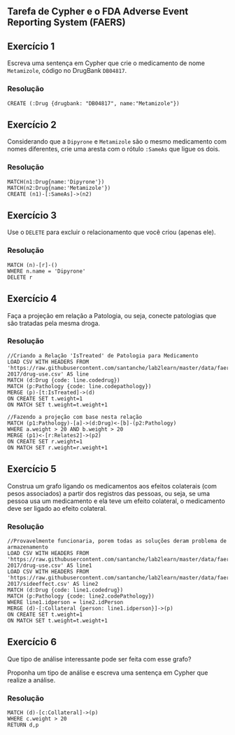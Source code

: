 ## Tarefa de Cypher e o FDA Adverse Event Reporting System (FAERS)

## Exercício 1

Escreva uma sentença em Cypher que crie o medicamento de nome `Metamizole`, código no DrugBank `DB04817`.

### Resolução
~~~cypher
CREATE (:Drug {drugbank: "DB04817", name:"Metamizole"})
~~~

## Exercício 2

Considerando que a `Dipyrone` e `Metamizole` são o mesmo medicamento com nomes diferentes, crie uma aresta com o rótulo `:SameAs` que ligue os dois.

### Resolução
~~~cypher
MATCH(n1:Drug{name:'Dipyrone'}) 
MATCH(n2:Drug{name:'Metamizole'}) 
CREATE (n1)-[:SameAs]->(n2)
~~~

## Exercício 3

Use o `DELETE` para excluir o relacionamento que você criou (apenas ele).

### Resolução
~~~cypher
MATCH (n)-[r]-() 
WHERE n.name = 'Dipyrone' 
DELETE r
~~~

## Exercício 4

Faça a projeção em relação a Patologia, ou seja, conecte patologias que são tratadas pela mesma droga.

### Resolução
~~~cypher
//Criando a Relação 'IsTreated' de Patologia para Medicamento
LOAD CSV WITH HEADERS FROM 'https://raw.githubusercontent.com/santanche/lab2learn/master/data/faers-2017/drug-use.csv' AS line
MATCH (d:Drug {code: line.codedrug})
MATCH (p:Pathology {code: line.codepathology})
MERGE (p)-[t:IsTreated]->(d)
ON CREATE SET t.weight=1
ON MATCH SET t.weight=t.weight+1

//Fazendo a projeção com base nesta relação
MATCH (p1:Pathology)-[a]->(d:Drug)<-[b]-(p2:Pathology)
WHERE a.weight > 20 AND b.weight > 20
MERGE (p1)<-[r:Relates2]->(p2)
ON CREATE SET r.weight=1
ON MATCH SET r.weight=r.weight+1
~~~

## Exercício 5

Construa um grafo ligando os medicamentos aos efeitos colaterais (com pesos associados) a partir dos registros das pessoas, ou seja, se uma pessoa usa um medicamento e ela teve um efeito colateral, o medicamento deve ser ligado ao efeito colateral.

### Resolução
~~~cypher
//Provavelmente funcionaria, porem todas as soluções deram problema de armazenamento
LOAD CSV WITH HEADERS FROM 'https://raw.githubusercontent.com/santanche/lab2learn/master/data/faers-2017/drug-use.csv' AS line1
LOAD CSV WITH HEADERS FROM 'https://raw.githubusercontent.com/santanche/lab2learn/master/data/faers-2017/sideeffect.csv' AS line2
MATCH (d:Drug {code: line1.codedrug})
MATCH (p:Pathology {code: line2.codePathology})
WHERE line1.idperson = line2.idPerson
MERGE (d)-[:Collateral {person: line1.idperson}]->(p)
ON CREATE SET t.weight=1
ON MATCH SET t.weight=t.weight+1
~~~

## Exercício 6

Que tipo de análise interessante pode ser feita com esse grafo?

Proponha um tipo de análise e escreva uma sentença em Cypher que realize a análise.

### Resolução
~~~cypher
MATCH (d)-[c:Collateral]->(p)
WHERE c.weight > 20
RETURN d,p
~~~
